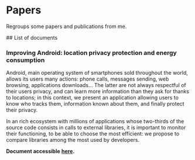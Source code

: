 # Papers
Regroups some papers and publications from me.

## List of documents

### Improving Android: location privacy protection and energy consumption

Android, main operating system of smartphones sold throughout the world, allows its users
many actions: phone calls, messages sending, web browsing, applications downloads...
The latter are not always respectful of their users privacy, and can learn more information than
they ask for thanks to locations; in this context, we present an application allowing users to know
who tracks them, information known about them, and finally protect their privacy.

In an rich ecosystem with millions of applications whose two-thirds of the source code consists
in calls to external libraries, it is important to monitor their functioning, to be able to choose the
most efficient: we propose to compare libraries among the most used by developers.

__Document accessible__ __[here](master/master-thesis.pdf).__